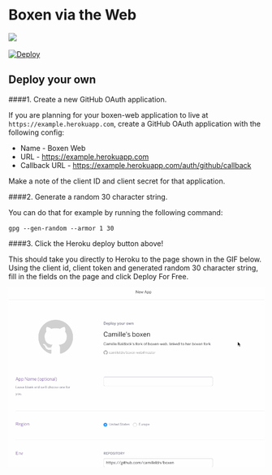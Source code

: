 # Boxen via the Web

<a href="https://gemnasium.com/camilleldn/boxen-web" alt="Dependency Status" target="_blank"><img src="https://img.shields.io/gemnasium/camilleldn/boxen-web.svg?style=flat"></a>

[![Deploy](https://www.herokucdn.com/deploy/button.png)](https://heroku.com/deploy)

## Deploy your own

####1. Create a new GitHub OAuth application. 

If you are planning for your boxen-web application to live at `https://example.herokuapp.com`,
create a GitHub OAuth application with the following config:

* Name - Boxen Web
* URL  - https://example.herokuapp.com
* Callback URL - https://example.herokuapp.com/auth/github/callback

Make a note of the client ID and client secret for that application. 

####2. Generate a random 30 character string. 

You can do that for example by running the following command:
```
gpg --gen-random --armor 1 30
```

####3. Click the Heroku deploy button above!

This should take you directly to Heroku to the page shown in the GIF below. Using the client id, client token and generated random 30 character string, fill in the fields on the page and click Deploy For Free. 

![Heroku creation](https://github.com/camilleldn/boxen-web/blob/master/heroku-create.gif)
